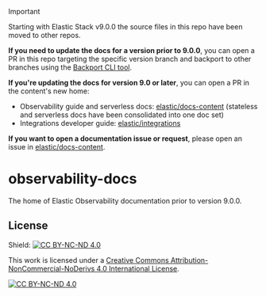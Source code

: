 > [!IMPORTANT]
> Starting with Elastic Stack v9.0.0 the source files in this repo have been moved to other repos.
>
> **If you need to update the docs for a version prior to 9.0.0**, you can open a PR in this repo targeting the specific version branch and backport to other branches using the [Backport CLI tool](https://github.com/sorenlouv/backport?tab=readme-ov-file#backport-cli-tool).
>
> **If you're updating the docs for version 9.0 or later**, you can open a PR in the content's new home:
>
> * Observability guide and serverless docs: [elastic/docs-content](https://github.com/elastic/docs-content/tree/main/solutions/observability) (stateless and serverless docs have been consolidated into one doc set)
> * Integrations developer guide: [elastic/integrations](https://github.com/elastic/integrations/tree/main/docs/extend)
> 
> **If you want to open a documentation issue or request**, please open an issue in [elastic/docs-content](https://github.com/elastic/docs-content/issues).

# observability-docs

The home of Elastic Observability documentation prior to version 9.0.0.

## License

Shield: [![CC BY-NC-ND 4.0][cc-by-nc-nd-shield]][cc-by-nc-nd]

This work is licensed under a
[Creative Commons Attribution-NonCommercial-NoDerivs 4.0 International License][cc-by-nc-nd].

[![CC BY-NC-ND 4.0][cc-by-nc-nd-image]][cc-by-nc-nd]

[cc-by-nc-nd]: http://creativecommons.org/licenses/by-nc-nd/4.0/
[cc-by-nc-nd-image]: https://licensebuttons.net/l/by-nc-nd/4.0/88x31.png
[cc-by-nc-nd-shield]: https://img.shields.io/badge/License-CC%20BY--NC--ND%204.0-lightgrey.svg
